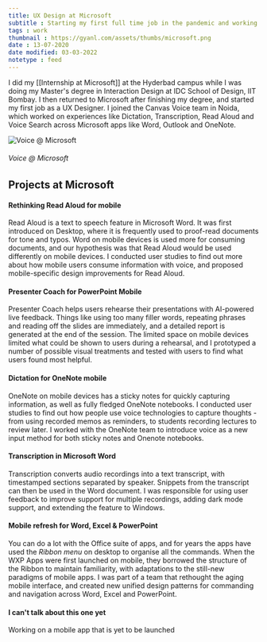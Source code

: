 ```yaml
---
title: UX Design at Microsoft
subtitle : Starting my first full time job in the pandemic and working on voice experiences.
tags : work
thumbnail : https://gyanl.com/assets/thumbs/microsoft.png
date : 13-07-2020
date modified: 03-03-2022
notetype : feed
---
```


I did my [[Internship at Microsoft]] at the Hyderbad campus while I was doing my Master's degree in Interaction Design at IDC School of Design, IIT Bombay. I then returned to Microsoft after finishing my degree, and started my first job as a UX Designer. I joined the Canvas Voice team in Noida, which worked on experiences like Dictation, Transcription, Read Aloud and Voice Search across Microsoft apps like Word, Outlook and OneNote.

![Voice @ Microsoft](https://gyanl.com/assets/ms-voice.png)
###### Voice @ Microsoft

## Projects at Microsoft

#### Rethinking Read Aloud for mobile

Read Aloud is a text to speech feature in Microsoft Word. It was first introduced on Desktop, where it is frequently used to proof-read documents for tone and typos. Word on mobile devices is used more for consuming documents, and our hypothesis was that Read Aloud would be used differently on mobile devices. I conducted user studies to find out more about how mobile users consume information with voice, and proposed mobile-specific design improvements for Read Aloud. 

#### Presenter Coach for PowerPoint Mobile

Presenter Coach helps users rehearse their presentations with AI-powered live feedback. Things like using too many filler words, repeating phrases and reading off the slides are immediately, and a detailed report is generated at the end of the session. The limited space on mobile devices limited what could be shown to users during a rehearsal, and I prototyped a number of possible visual treatments and tested with users to find what users found most helpful. 

#### Dictation for OneNote mobile

OneNote on mobile devices has a sticky notes for quickly capturing information, as well as fully fledged OneNote notebooks. I conducted user studies to find out how people use voice technologies to capture thoughts - from using recorded memos as reminders, to students recording lectures to review later. I worked with the OneNote team to introduce voice as a new input method for both sticky notes and Onenote notebooks.

#### Transcription in Microsoft Word

Transcription converts audio recordings into a text transcript, with timestamped sections separated by speaker. Snippets from the transcript can then be used in the Word document. I was responsible for using user feedback to improve support for multiple recordings, adding dark mode support, and extending the feature to Windows.

#### Mobile refresh for Word, Excel & PowerPoint

You can do a lot with the Office suite of apps, and for years the apps have used the *Ribbon menu* on desktop to organise all the commands. When the WXP Apps were first launched on mobile, they borrowed the structure of the Ribbon to maintain familiarity, with adaptations to the still-new paradigms of mobile apps. I was part of a team that rethought the aging mobile interface, and created new unified design patterns for commanding and navigation across Word, Excel and PowerPoint.

#### I can't talk about this one yet

Working on a mobile app that is yet to be launched
